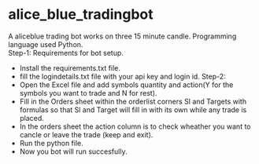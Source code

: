 # alice_blue_tradingbot
A aliceblue trading bot works on three 15 minute candle. Programming language used Python.  
Step-1:
Requirements for bot setup.
- Install the requirements.txt file.
- fill the logindetails.txt file with your api key and login id.
Step-2:
- Open the Excel file and add symbols quantity and action(Y for the symbols you want to trade and N for rest).
- Fill in the Orders sheet within the orderlist corners Sl and Targets with formulas so that Sl and Target will fill in with its own while any trade is placed.
- In the orders sheet the action column is to check wheather you want to cancle or leave the trade (keep and exit).
- Run the python file.
- Now you bot will run succesfully.
